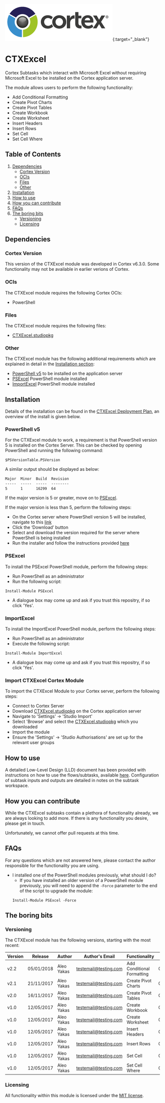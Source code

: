 [![](https://github.com/CortexIATest/CTXExcel/blob/master/Images/Cortex-350-120.png)](https://www.cortex.co.uk/){:target="_blank"}
# CTXExcel
Cortex Subtasks which interact with Microsoft Excel without requiring Microsoft Excel to be installed on the Cortex application server.

The module allows users to perform the following functionality:
* Add Conditional Formatting
* Create Pivot Charts
* Create Pivot Tables
* Create Workbook 
* Create Worksheet 
* Insert Headers
* Insert Rows 
* Set Cell
* Set Cell Where


## Table of Contents
1) [Dependencies](#dependencies)
    * [Cortex Version](#cortex-version)
    * [OCIs](#ocis)
    * [Files](#files)
    * [Other](#other)
1) [Installation](#installation)
1) [How to use](#how-to-use)
1) [How you can contribute](#how-you-can-contribute)
1) [FAQs](#faqs)
1) [The boring bits](#the-boring-bits)
    * [Versioning](#versioning)
    * [Licensing](#licensing)

## Dependencies
### Cortex Version
This version of the CTXExcel module was developed in Cortex v6.3.0. Some functionality may not be available in earlier verions of Cortex.

### OCIs
The CTXExcel module requires the following Cortex OCIs:
* PowerShell

### Files
The CTXExcel module requires the following files:
* [CTXExcel.studiopkg](https://github.com/CortexIATest/CTXExcel/releases/download/untagged-735f460df6f7d65c9d19/Cortex.Studio.Package.-.V2.2.studiopkg)

### Other
The CTXExcel module has the following additional requirements which are explained in detail in the [Installation section](#Installation):
* [PowerShell v5](#powershell-v5) to be installed on the application server
* [PSExcel](#psexcel) PowerShell module installed
* [ImportExcel](#importexcel) PowerShell module installed

## Installation
Details of the installation can be found in the [CTXExcel Deployment Plan](https://github.com/CortexIATest/CTXExcel/blob/master/CTXExcel%20Deployment%20Plan%20-%20v2.2.docx), an overview of the install is given below.

### PowerShell v5
For the CTXExcel module to work, a requirement is that PowerShell version 5 is installed on the Cortex Server. This can be checked by opening PowerShell and running the following command:

```
$PSVersionTable.PSVersion
```

A similar output should be displayed as below:

```
Major  Minor  Build  Revision
-----  -----  -----  --------
5      1      16299  64
```

If the major version is 5 or greater, move on to [PSExcel](#psexcel). 

If the major version is less than 5, perform the following steps:
* On the Cortex server where PowerShell version 5 will be installed, navigate to this [link](
https://www.microsoft.com/en-us/download/details.aspx?id=50395&tduid=(162666df8fd7d1ab0239724a9bec1eca)(266696)(1503186)(61836X1384699Xf82af593098584c381b4505006d7472d)())
* Click the ‘Download’ button
* Select and download the version required for the server where PowerShell is being installed
* Run the installer and follow the instructions provided [here](https://docs.microsoft.com/en-us/powershell/wmf/5.1/install-configure)

### PSExcel
To install the PSExcel PowerShell module, perform the following steps:
* Run PowerShell as an administrator 
* Run the following script:

```
Install-Module PSExcel
```

* A dialogue box may come up and ask if you trust this repositry, if so click 'Yes'.


### ImportExcel
To install the ImportExcel PowerShell module, perform the following steps:
* Run PowerShell as an administrator 
* Execute the following script:

```
Install-Module ImportExcel
```

* A dialogue box may come up and ask if you trust this repositry, if so click 'Yes'.

### Import CTXExcel Cortex Module
To import the CTXExcel Module to your Cortex server, perform the following steps:
* Connect to Cortex Server
* Download [CTXExcel.studiopkg](https://github.com/CortexIATest/CTXExcel/releases/download/untagged-735f460df6f7d65c9d19/Cortex.Studio.Package.-.V2.2.studiopkg) on the Cortex application server
* Navigate to 'Settings' &rarr; 'Studio Import'
* Select 'Browse' and select the [CTXExcel.studiopkg](https://github.com/CortexIATest/CTXExcel/releases/download/untagged-735f460df6f7d65c9d19/Cortex.Studio.Package.-.V2.2.studiopkg) which you downloaded
* Import the module
* Ensure the 'Settings' &rarr; 'Studio Authorisations' are set up for the relevant user groups

## How to use
A detailed Low-Level Design (LLD) document has been provided with instructions on how to use the flows/subtasks, available [here](https://github.com/CortexIATest/CTXExcel/blob/master/CTXExcel%20-%20LLD%20-%20v2.2.docx). Configuration of subtask inputs and outputs are detailed in notes on the subtask workspace.

## How you can contribute
While the CTXExcel subtasks contain a plethora of functionality already, we are always looking to add more. If there is any functionality you desire, please get in touch.

Unfortunately, we cannot offer pull requests at this time. 

## FAQs
For any questions which are not answered here, please contact the author responsible for the functionality you are using.

* I installed one of the PowerShell modules previously, what should I do? 
   * If you have installed an older version of a PowerShell module previously, you will need to append the `-Force` parameter to the end of the script to upgrade the module:
   ```
   Install-Module PSExcel -Force
   ```

## The boring bits
### Versioning
The CTXExcel module has the following versions, starting with the most recent:

Version | Release | Author | Author's Email | Functionality | Notes
------------ | ------------- | ----------- | ----------- | ----------- | -----------
v2.2 | 05/01/2018 | Aleo Yakas | testemail@testing.com | Add Conditional Formatting | Created
v2.1 | 21/11/2017 | Aleo Yakas | testemail@testing.com | Create Pivot Charts | Created
v2.0 | 16/11/2017 | Aleo Yakas | testemail@testing.com | Create Pivot Tables | Created
v1.0 | 12/05/2017 | Aleo Yakas | testemail@testing.com | Create Workbook | Created
v1.0 | 12/05/2017 | Aleo Yakas | testemail@testing.com | Create Worksheet | Created
v1.0 | 12/05/2017 | Aleo Yakas | testemail@testing.com | Insert Headers | Created
v1.0 | 12/05/2017 | Aleo Yakas | testemail@testing.com | Insert Rows | Created
v1.0 | 12/05/2017 | Aleo Yakas | testemail@testing.com | Set Cell | Created
v1.0 | 12/05/2017 | Aleo Yakas | testemail@testing.com | Set Cell Where | Created

### Licensing
All functionality within this module is licensed under the [MIT license](https://opensource.org/licenses/mit-license.php). 
